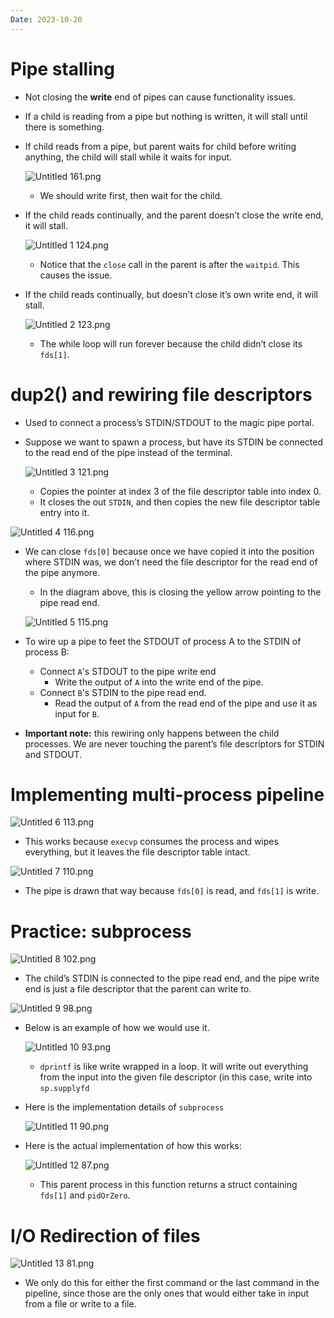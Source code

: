 ```yaml
---
Date: 2023-10-20
---
```

# Pipe stalling

- Not closing the **write** end of pipes can cause functionality issues.
- If a child is reading from a pipe but nothing is written, it will stall until there is something.
- If child reads from a pipe, but parent waits for child before writing anything, the child will stall while it waits for input.
    
    ![Untitled 161.png](../../attachments/Untitled%20161.png)
    
    - We should write first, then wait for the child.
- If the child reads continually, and the parent doesn’t close the write end, it will stall.
    
    ![Untitled 1 124.png](../../attachments/Untitled%201%20124.png)
    
    - Notice that the `close` call in the parent is after the `waitpid`. This causes the issue.
- If the child reads continually, but doesn’t close it’s own write end, it will stall.
    
    ![Untitled 2 123.png](../../attachments/Untitled%202%20123.png)
    
    - The while loop will run forever because the child didn’t close its `fds[1]`.

# dup2() and rewiring file descriptors

- Used to connect a process’s STDIN/STDOUT to the magic pipe portal.
- Suppose we want to spawn a process, but have its STDIN be connected to the read end of the pipe instead of the terminal.
    
    ![Untitled 3 121.png](../../attachments/Untitled%203%20121.png)
    
    - Copies the pointer at index 3 of the file descriptor table into index 0.
    - It closes the out `STDIN`, and then copies the new file descriptor table entry into it.

![Untitled 4 116.png](../../attachments/Untitled%204%20116.png)

- We can close `fds[0]` because once we have copied it into the position where STDIN was, we don’t need the file descriptor for the read end of the pipe anymore.
    
    - In the diagram above, this is closing the yellow arrow pointing to the pipe read end.
    
    ![Untitled 5 115.png](../../attachments/Untitled%205%20115.png)
    
- To wire up a pipe to feet the STDOUT of process A to the STDIN of process B:
    - Connect `A`'s STDOUT to the pipe write end
        - Write the output of `A` into the write end of the pipe.
    - Connect `B`'s STDIN to the pipe read end.
        - Read the output of `A` from the read end of the pipe and use it as input for `B`.
- **Important note:** this rewiring only happens between the child processes. We are never touching the parent’s file descriptors for STDIN and STDOUT.

# Implementing multi-process pipeline

![Untitled 6 113.png](../../attachments/Untitled%206%20113.png)

- This works because `execvp` consumes the process and wipes everything, but it leaves the file descriptor table intact.

![Untitled 7 110.png](../../attachments/Untitled%207%20110.png)

- The pipe is drawn that way because `fds[0]` is read, and `fds[1]` is write.

# Practice: subprocess

![Untitled 8 102.png](../../attachments/Untitled%208%20102.png)

- The child’s STDIN is connected to the pipe read end, and the pipe write end is just a file descriptor that the parent can write to.

![Untitled 9 98.png](../../attachments/Untitled%209%2098.png)

- Below is an example of how we would use it.
    
    ![Untitled 10 93.png](../../attachments/Untitled%2010%2093.png)
    
    - `dprintf` is like write wrapped in a loop. It will write out everything from the input into the given file descriptor (in this case, write into `sp.supplyfd`
- Here is the implementation details of `subprocess`
    
    ![Untitled 11 90.png](../../attachments/Untitled%2011%2090.png)
    
- Here is the actual implementation of how this works:
    
    ![Untitled 12 87.png](../../attachments/Untitled%2012%2087.png)
    
    - This parent process in this function returns a struct containing `fds[1]` and `pidOrZero`.

# I/O Redirection of files

![Untitled 13 81.png](../../attachments/Untitled%2013%2081.png)

- We only do this for either the first command or the last command in the pipeline, since those are the only ones that would either take in input from a file or write to a file.